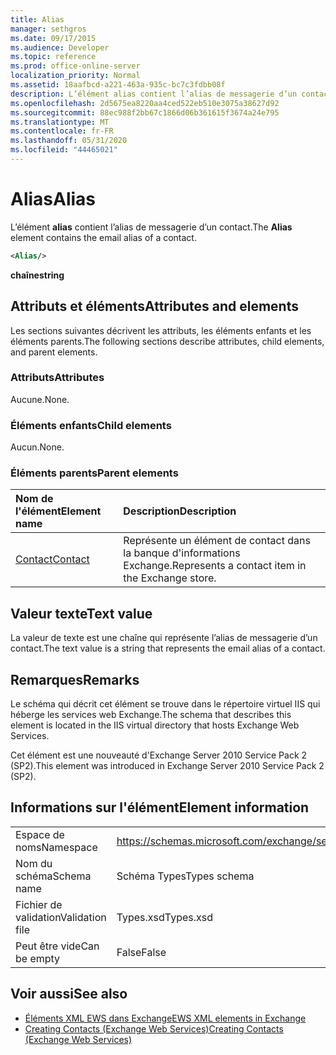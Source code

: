 ```yaml
---
title: Alias
manager: sethgros
ms.date: 09/17/2015
ms.audience: Developer
ms.topic: reference
ms.prod: office-online-server
localization_priority: Normal
ms.assetid: 18aafbcd-a221-463a-935c-bc7c3fdbb08f
description: L’élément alias contient l’alias de messagerie d’un contact.
ms.openlocfilehash: 2d5675ea8220aa4ced522eb510e3075a38627d92
ms.sourcegitcommit: 88ec988f2bb67c1866d06b361615f3674a24e795
ms.translationtype: MT
ms.contentlocale: fr-FR
ms.lasthandoff: 05/31/2020
ms.locfileid: "44465021"
---
```

# <a name="alias"></a><span data-ttu-id="c81ab-103">Alias</span><span class="sxs-lookup"><span data-stu-id="c81ab-103">Alias</span></span>

<span data-ttu-id="c81ab-104">L’élément **alias** contient l’alias de messagerie d’un contact.</span><span class="sxs-lookup"><span data-stu-id="c81ab-104">The **Alias** element contains the email alias of a contact.</span></span> 
  
```XML
<Alias/>
```

 <span data-ttu-id="c81ab-105">**chaîne**</span><span class="sxs-lookup"><span data-stu-id="c81ab-105">**string**</span></span>
## <a name="attributes-and-elements"></a><span data-ttu-id="c81ab-106">Attributs et éléments</span><span class="sxs-lookup"><span data-stu-id="c81ab-106">Attributes and elements</span></span>

<span data-ttu-id="c81ab-107">Les sections suivantes décrivent les attributs, les éléments enfants et les éléments parents.</span><span class="sxs-lookup"><span data-stu-id="c81ab-107">The following sections describe attributes, child elements, and parent elements.</span></span>
  
### <a name="attributes"></a><span data-ttu-id="c81ab-108">Attributs</span><span class="sxs-lookup"><span data-stu-id="c81ab-108">Attributes</span></span>

<span data-ttu-id="c81ab-109">Aucune.</span><span class="sxs-lookup"><span data-stu-id="c81ab-109">None.</span></span>
  
### <a name="child-elements"></a><span data-ttu-id="c81ab-110">Éléments enfants</span><span class="sxs-lookup"><span data-stu-id="c81ab-110">Child elements</span></span>

<span data-ttu-id="c81ab-111">Aucun.</span><span class="sxs-lookup"><span data-stu-id="c81ab-111">None.</span></span>
  
### <a name="parent-elements"></a><span data-ttu-id="c81ab-112">Éléments parents</span><span class="sxs-lookup"><span data-stu-id="c81ab-112">Parent elements</span></span>

|<span data-ttu-id="c81ab-113">**Nom de l'élément**</span><span class="sxs-lookup"><span data-stu-id="c81ab-113">**Element name**</span></span>|<span data-ttu-id="c81ab-114">**Description**</span><span class="sxs-lookup"><span data-stu-id="c81ab-114">**Description**</span></span>|
|:-----|:-----|
|[<span data-ttu-id="c81ab-115">Contact</span><span class="sxs-lookup"><span data-stu-id="c81ab-115">Contact</span></span>](contact.md) <br/> |<span data-ttu-id="c81ab-116">Représente un élément de contact dans la banque d'informations Exchange.</span><span class="sxs-lookup"><span data-stu-id="c81ab-116">Represents a contact item in the Exchange store.</span></span>  <br/> |
   
## <a name="text-value"></a><span data-ttu-id="c81ab-117">Valeur texte</span><span class="sxs-lookup"><span data-stu-id="c81ab-117">Text value</span></span>

<span data-ttu-id="c81ab-118">La valeur de texte est une chaîne qui représente l’alias de messagerie d’un contact.</span><span class="sxs-lookup"><span data-stu-id="c81ab-118">The text value is a string that represents the email alias of a contact.</span></span>
  
## <a name="remarks"></a><span data-ttu-id="c81ab-119">Remarques</span><span class="sxs-lookup"><span data-stu-id="c81ab-119">Remarks</span></span>

<span data-ttu-id="c81ab-120">Le schéma qui décrit cet élément se trouve dans le répertoire virtuel IIS qui héberge les services web Exchange.</span><span class="sxs-lookup"><span data-stu-id="c81ab-120">The schema that describes this element is located in the IIS virtual directory that hosts Exchange Web Services.</span></span>
  
<span data-ttu-id="c81ab-121">Cet élément est une nouveauté d'Exchange Server 2010 Service Pack 2 (SP2).</span><span class="sxs-lookup"><span data-stu-id="c81ab-121">This element was introduced in Exchange Server 2010 Service Pack 2 (SP2).</span></span>
  
## <a name="element-information"></a><span data-ttu-id="c81ab-122">Informations sur l'élément</span><span class="sxs-lookup"><span data-stu-id="c81ab-122">Element information</span></span>

|||
|:-----|:-----|
|<span data-ttu-id="c81ab-123">Espace de noms</span><span class="sxs-lookup"><span data-stu-id="c81ab-123">Namespace</span></span>  <br/> |https://schemas.microsoft.com/exchange/services/2006/types  <br/> |
|<span data-ttu-id="c81ab-124">Nom du schéma</span><span class="sxs-lookup"><span data-stu-id="c81ab-124">Schema name</span></span>  <br/> |<span data-ttu-id="c81ab-125">Schéma Types</span><span class="sxs-lookup"><span data-stu-id="c81ab-125">Types schema</span></span>  <br/> |
|<span data-ttu-id="c81ab-126">Fichier de validation</span><span class="sxs-lookup"><span data-stu-id="c81ab-126">Validation file</span></span>  <br/> |<span data-ttu-id="c81ab-127">Types.xsd</span><span class="sxs-lookup"><span data-stu-id="c81ab-127">Types.xsd</span></span>  <br/> |
|<span data-ttu-id="c81ab-128">Peut être vide</span><span class="sxs-lookup"><span data-stu-id="c81ab-128">Can be empty</span></span>  <br/> |<span data-ttu-id="c81ab-129">False</span><span class="sxs-lookup"><span data-stu-id="c81ab-129">False</span></span>  <br/> |
   
## <a name="see-also"></a><span data-ttu-id="c81ab-130">Voir aussi</span><span class="sxs-lookup"><span data-stu-id="c81ab-130">See also</span></span>

- [<span data-ttu-id="c81ab-131">Éléments XML EWS dans Exchange</span><span class="sxs-lookup"><span data-stu-id="c81ab-131">EWS XML elements in Exchange</span></span>](ews-xml-elements-in-exchange.md)
- [<span data-ttu-id="c81ab-132">Creating Contacts (Exchange Web Services)</span><span class="sxs-lookup"><span data-stu-id="c81ab-132">Creating Contacts (Exchange Web Services)</span></span>](https://msdn.microsoft.com/library/4845917e-70d1-481c-bbd7-011ec6571789%28Office.15%29.aspx)

